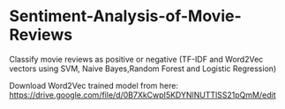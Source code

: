 # Sentiment-Analysis-of-Movie-Reviews
Classify movie reviews as positive or negative (TF-IDF and Word2Vec vectors using SVM, Naive Bayes,Random Forest and Logistic Regression)

Download Word2Vec trained model from here:
https://drive.google.com/file/d/0B7XkCwpI5KDYNlNUTTlSS21pQmM/edit
